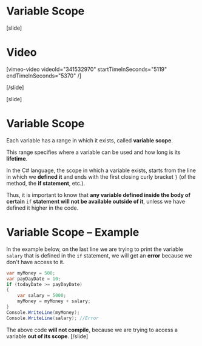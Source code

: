 # Variable Scope

[slide]
# Video

[vimeo-video videoId="341532970" startTimeInSeconds="5119" endTimeInSeconds="5370" /]

[/slide]

[slide]
# Variable Scope
Each variable has a range in which it exists, called **variable scope**. 

This range specifies where a variable can be used and how long is its **lifetime**. 

In the C# language, the scope in which a variable exists, starts from the line in which we **defined it** and ends with the first closing curly bracket `}` (of the method, the **if statement**, etc.).

Thus, it is important to know that **any variable defined inside the body of certain** `if` **statement will not be available outside of it**, unless we have defined it higher in the code.

# Variable Scope – Example
In the example below, on the last line we are trying to print the variable `salary` that is defined in the `if` statement, we will get an **error** because we don't have access to it.

```cs live
var myMoney = 500;
var payDayDate = 10;
if (todayDate >= payDayDate)
{
    var salary = 5000;
    myMoney = myMoney + salary;
}
Console.WriteLine(myMoney); 
Console.WriteLine(salary); //Error
```

The above code **will not compile**, because we are trying to access a variable **out of its scope**.
[/slide]